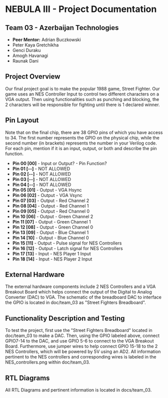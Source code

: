 # NEBULA III - Project Documentation

## Team 03 - Azerbaijan Technologies
* **Peer Mentor:** Adrian Buczkowski
* Peter Kaya Gretchikha
* Genci Duraku
* Amogh Havanagi
* Raunak Dani

## Project Overview
Our final project goal is to make the popular 1988 game, Street Fighter. Our game uses an NES Controller Input to control two different characters on a VGA output. Then using functionalities such as punching and blocking, the 2 characters will be responsible for fighting until there is 1 declared winner.

## Pin Layout
Note that on the final chip, there are 38 GPIO pins of which you have access to 34.
The first number represents the GPIO on the physical chip, while the second number (in brackets) represents the number in your Verilog code. For each pin, mention if it is an input, output, or both and describe the pin function.

* **Pin 00 [00]** - Input or Output? - Pin Function?
* **Pin 01 [--]** - NOT ALLOWED
* **Pin 02 [--]** - NOT ALLOWED
* **Pin 03 [--]** - NOT ALLOWED
* **Pin 04 [--]** - NOT ALLOWED
* **Pin 05 [01]** - Output - VGA Hsync
* **Pin 06 [02]** - Output - VGA Vsync 
* **Pin 07 [03]** - Output - Red Channel 2
* **Pin 08 [04]** - Output - Red Channel 1 
* **Pin 09 [05]** - Output - Red Channel 0
* **Pin 10 [06]** - Output - Green Channel 2
* **Pin 11 [07]** - Output - Green Channel 1
* **Pin 12 [08]** - Output - Green Channel 0
* **Pin 13 [09]** - Output - Blue Channel 1
* **Pin 14 [10]** - Output - Blue Channel 0
* **Pin 15 [11]** - Output - Pulse signal for NES Controllers 
* **Pin 16 [12]** - Output - Latch signal for NES Controllers
* **Pin 17 [13]** - Input - NES Player 1 Input
* **Pin 18 [14]** - Input - NES Player 2 Input


## External Hardware
The external hardware components include 2 NES Controllers and a VGA Breakout Board which helps connect the output of the Digital to Analog Converter (DAC) to VGA. The schematic of the breadboard DAC to interface the GPIO is located in doc/team_03 as "Street Fighters Breadboard".

## Functionality Description and Testing
To test the project, first use the "Street Fighters Breadboard" located in doc/team_03 to make a DAC. Then, using the GPIO labeled above, connect GPIO7-14 to the DAC, and use GPIO 5-6 to connect to the VGA Breakout Board. Furthermore, use jumper wires to help connect GPIO 15-18 to the 2 NES Controllers, which will be powered by 5V using an AD2. All information pertinent to the NES controllers and corresponding wires is labeled in the NES_controllers.png within doc/team_03.

## RTL Diagrams
All RTL Diagrams and pertinent information is located in docs/team_03.
